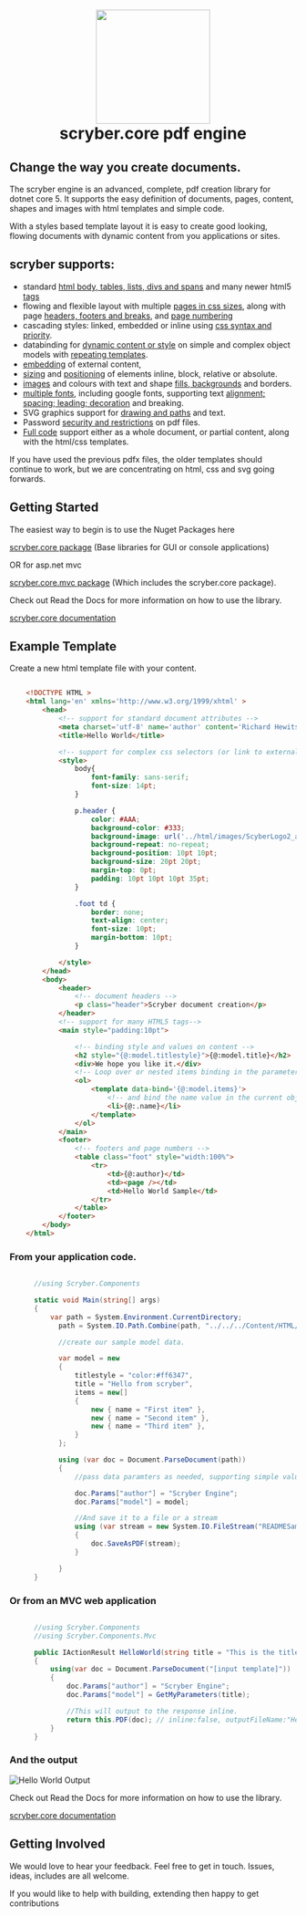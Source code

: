 <h1 align='center'>
    <img height='200' src='https://raw.githubusercontent.com/richard-scryber/scryber.core/master/ScyberLogo2_alpha_small.png'/>
    <br/>
    scryber.core pdf engine
</h1>

## Change the way you create documents.

The scryber engine is an advanced, complete, pdf creation library for dotnet core 5.
It supports the easy definition of documents, pages, content, shapes and images with html templates and simple code. 

With a styles based template layout it is easy to create good looking,
flowing documents with dynamic content from you applications or sites.


## scryber supports:

- standard [html body, tables, lists, divs and spans](https://scrybercore.readthedocs.io/en/latest/document_components.html) and many newer html5 [tags](https://scrybercore.readthedocs.io/en/latest/document_components.html)
- flowing and flexible layout with multiple [pages in css sizes](https://scrybercore.readthedocs.io/en/latest/document_pages.html), along with page [headers, footers and breaks](https://scrybercore.readthedocs.io/en/latest/document_pages.html), and [page numbering](https://scrybercore.readthedocs.io/en/latest/document_pagenumbering.html)
- cascading styles: linked, embedded or inline using [css syntax and priority](https://scrybercore.readthedocs.io/en/latest/document_styles.html).
- databinding for [dynamic content or style](https://scrybercore.readthedocs.io/en/latest/binding_model.html) on simple and complex object models with [repeating templates](https://scrybercore.readthedocs.io/en/latest/binding_model.html#using-objects).
- [embedding](https://scrybercore.readthedocs.io/en/latest/document_references.html) of external content,
- [sizing](https://scrybercore.readthedocs.io/en/latest/component_sizing.html) and [positioning](https://scrybercore.readthedocs.io/en/latest/component_positioning.html) of elements inline, block, relative or absolute.
- [images](https://scrybercore.readthedocs.io/en/latest/drawing_images.html) and colours with text and shape [fills, backgrounds](https://scrybercore.readthedocs.io/en/latest/drawing_image_backgrounds.html) and borders.
- [multiple fonts](https://scrybercore.readthedocs.io/en/latest/drawing_fonts.html), including google fonts, supporting text [alignment; spacing; leading; decoration](https://scrybercore.readthedocs.io/en/latest/document_textlayout.html) and breaking.
- SVG graphics support for [drawing and paths](https://scrybercore.readthedocs.io/en/latest/drawing_paths.html) and text.
- Password [security and restrictions](https://scrybercore.readthedocs.io/en/latest/document_security.html) on pdf files.
- [Full code](https://scrybercore.readthedocs.io/en/latest/document_code_vs_xml.html) support either as a whole document, or partial content, along with the html/css templates.

If you have used the previous pdfx files, the older templates should continue to work, but we are concentrating on html, css and svg going forwards.


## Getting Started

The easiest way to begin is to use the Nuget Packages here

[scryber.core package](https://www.nuget.org/packages/scryber.core/)
(Base libraries for GUI or console applications)

OR for asp.net mvc

[scryber.core.mvc package](https://www.nuget.org/packages/scryber.core.mvc/)
(Which includes the scryber.core package).

Check out Read the Docs for more information on how to use the library.

[scryber.core documentation](https://scrybercore.readthedocs.io/en/latest/)

## Example Template

Create a new html template file with your content.

```html

    <!DOCTYPE HTML >
    <html lang='en' xmlns='http://www.w3.org/1999/xhtml' >
        <head>
            <!-- support for standard document attributes -->
            <meta charset='utf-8' name='author' content='Richard Hewitson' />
            <title>Hello World</title>

            <!-- support for complex css selectors (or link to external style sheets )-->
            <style>
                body{
                    font-family: sans-serif;
                    font-size: 14pt;
                }

                p.header {
                    color: #AAA;
                    background-color: #333;
                    background-image: url('../html/images/ScyberLogo2_alpha_small.png');
                    background-repeat: no-repeat;
                    background-position: 10pt 10pt;
                    background-size: 20pt 20pt;
                    margin-top: 0pt;
                    padding: 10pt 10pt 10pt 35pt;
                }

                .foot td {
                    border: none;
                    text-align: center;
                    font-size: 10pt;
                    margin-bottom: 10pt;
                }

            </style>
        </head>
        <body>
            <header>
                <!-- document headers -->
                <p class="header">Scryber document creation</p>
            </header>
            <!-- support for many HTML5 tags-->
            <main style="padding:10pt">

                <!-- binding style and values on content -->
                <h2 style="{@:model.titlestyle}">{@:model.title}</h2>
                <div>We hope you like it.</div>
                <!-- Loop over or nested items binding in the parameters -->
                <ol>
                    <template data-bind='{@:model.items}'>
                        <!-- and bind the name value in the current object -->
                        <li>{@:.name}</li> 
                    </template>
                </ol>
            </main>
            <footer>
                <!-- footers and page numbers -->
                <table class="foot" style="width:100%">
                    <tr>
                        <td>{@:author}</td>
                        <td><page /></td>
                        <td>Hello World Sample</td>
                    </tr>
                </table>
            </footer>
        </body>
    </html>

```

### From your application code.

```cs

      //using Scryber.Components

      static void Main(string[] args)
      {
          var path = System.Environment.CurrentDirectory;
            path = System.IO.Path.Combine(path, "../../../Content/HTML/READMESample.html");

            //create our sample model data.

            var model = new
            {
                titlestyle = "color:#ff6347",
                title = "Hello from scryber",
                items = new[]
                {
                    new { name = "First item" },
                    new { name = "Second item" },
                    new { name = "Third item" },
                }
            };

            using (var doc = Document.ParseDocument(path))
            {
                //pass data paramters as needed, supporting simple values, arrays or complex classes.

                doc.Params["author"] = "Scryber Engine";
                doc.Params["model"] = model;

                //And save it to a file or a stream
                using (var stream = new System.IO.FileStream("READMESample.pdf", System.IO.FileMode.Create))
                {
                    doc.SaveAsPDF(stream);
                }

            }
      }
```

### Or from an MVC web application

```cs

      //using Scryber.Components
      //using Scryber.Components.Mvc

      public IActionResult HelloWorld(string title = "This is the title")
      {
          using(var doc = Document.ParseDocument("[input template]"))
          {
              doc.Params["author"] = "Scryber Engine";
              doc.Params["model"] = GetMyParameters(title);

              //This will output to the response inline.
              return this.PDF(doc); // inline:false, outputFileName:"HelloWorld.pdf"
          }
      }
```

### And the output

![Hello World Output](https://raw.githubusercontent.com/richard-scryber/scryber.core/svgParsing/docs/images/helloworld.png)

Check out Read the Docs for more information on how to use the library.

[scryber.core documentation](https://scrybercore.readthedocs.io/en/latest/)


## Getting Involved

We would love to hear your feedback. Feel free to get in touch.
Issues, ideas, includes are all welcome.

If you would like to help with building, extending then happy to get contributions

